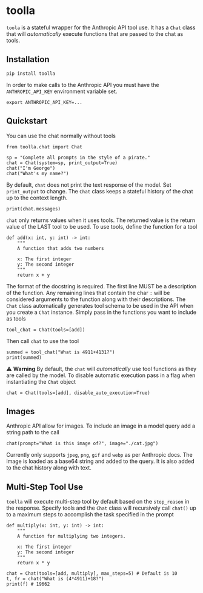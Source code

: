 # toolla

`toola` is a stateful wrapper for the Anthropic API tool use.  It has a `Chat` class that will <i>automatically</i> execute functions that are passed to the chat as tools.  

## Installation
```
pip install toolla
```
In order to make calls to the Anthropic API you must have the `ANTHROPIC_API_KEY` environment variable set.
```
export ANTHROPIC_API_KEY=...
```

## Quickstart
You can use the chat normally without tools
```
from toolla.chat import Chat

sp = "Complete all prompts in the style of a pirate."
chat = Chat(system=sp, print_output=True)
chat("I'm George")
chat("What's my name?")
```
By default, `chat` does not print the text response of the model.  Set `print_output` to change. The `Chat` class keeps a stateful history of the chat up to the context length.
```
print(chat.messages)
```
`chat` only returns values when it uses tools.  The returned value is the return value of the LAST tool to be used. To use tools, define the function for a tool
```
def add(x: int, y: int) -> int:
    """
    A function that adds two numbers

    x: The first integer
    y: The second integer
    """
    return x + y
```
The format of the docstring is required.  The first line MUST be a description of the function.  Any remaining lines that contain the char `:` will be considered arguments to the function along with their descriptions.  The `Chat` class automatically generates tool schema to be used in the API when you create a `Chat` instance.  Simply pass in the functions you want to include as tools
```
tool_chat = Chat(tools=[add])
```
Then call `chat` to use the tool
```
summed = tool_chat("What is 4911+4131?")
print(summed)
```
⚠️ **Warning**
By default, the `chat` will <i>automatically</i> use tool functions as they are called by the model.  To disable automatic execution pass in a flag when instantiating the `Chat` object
```
chat = Chat(tools=[add], disable_auto_execution=True)
```

## Images
Anthropic API allow for images.  To include an image in a model query add a string path to the call
```
chat(prompt="What is this image of?", image="./cat.jpg")
```
Currently only supports `jpeg`, `png`, `gif` and `webp` as per Anthropic docs.  The image is loaded as a base64 string and added to the query.  It is also added to the chat history along with text.

## Multi-Step Tool Use
`toolla` will execute multi-step tool by default based on the `stop_reason` in the response.  Specify  tools and the `Chat` class will recursively call `chat()` up to a maximum steps to accomplish the task specified in the prompt
```
def multiply(x: int, y: int) -> int:
    """
    A function for multiplying two integers.

    x: The first integer
    y: The second integer
    """
    return x * y

chat = Chat(tools=[add, multiply], max_steps=5) # Default is 10
t, fr = chat("What is (4*4911)+18?")
print(f) # 19662
```
